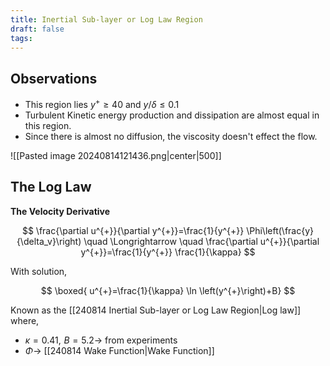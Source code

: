 ```yaml
---
title: Inertial Sub-layer or Log Law Region
draft: false
tags:
---
```

## Observations
- This region lies $y^{+} \geq 40$ and $y / \delta \leq 0.1$ 
- Turbulent Kinetic energy production and dissipation are almost equal in this region. 
- Since there is almost no diffusion, the viscosity doesn't effect the flow. 

![[Pasted image 20240814121436.png|center|500]]

## The Log Law
**The Velocity Derivative**

$$
\frac{\partial u^{+}}{\partial y^{+}}=\frac{1}{y^{+}} \Phi\left(\frac{y}{\delta_v}\right) \quad \Longrightarrow \quad \frac{\partial u^{+}}{\partial y^{+}}=\frac{1}{y^{+}} \frac{1}{\kappa}
$$

With solution,  

$$
\boxed{
u^{+}=\frac{1}{\kappa} \ln \left(y^{+}\right)+B}
$$

Known as the [[240814 Inertial Sub-layer or Log Law Region|Log law]] where, 
- $\kappa= 0.41, \,  \,  B=5.2\rightarrow$ from experiments
- $\Phi\rightarrow$ [[240814 Wake Function|Wake Function]]

